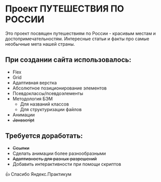 # Проект ПУТЕШЕСТВИЯ ПО РОССИИ
Это проект посвящен путешествиям по России - красивым местам и достопримечательностям. Интересные статьи и факты про самые необычные мета нашей страны.
## При создании сайта использовалось:
- Flex
- Grid
- Адаптивная верстка
- Абсолютное позиционирование элементов
- Псевдоклассы/псевдоэлементы
- Методология БЭМ
  - Для названий классов
  - Для структуризации файлов
- Анимации
- ~~Javascript~~
## Требуется доработать:
- ~~Ссылки~~
- Сделать анимации более разнообразными
- ~~Адаптивность для разных разрешений~~
- Добавить интерактивности при помощи скриптов

:thumbsup: Спасибо Яндекс.Практикум
